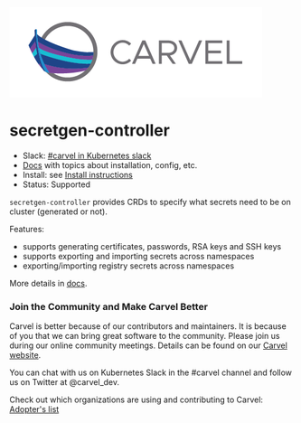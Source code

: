 ![logo](docs/CarvelLogo.png)

# secretgen-controller

- Slack: [#carvel in Kubernetes slack](https://slack.kubernetes.io)
- [Docs](docs/README.md) with topics about installation, config, etc.
- Install: see [Install instructions](docs/install.md)
- Status: Supported

`secretgen-controller` provides CRDs to specify what secrets need to be on cluster (generated or not).

Features:

- supports generating certificates, passwords, RSA keys and SSH keys
- supports exporting and importing secrets across namespaces
- exporting/importing registry secrets across namespaces

More details in [docs](docs/README.md).

### Join the Community and Make Carvel Better

Carvel is better because of our contributors and maintainers. It is because of you that we can bring great software to the community.
Please join us during our online community meetings. Details can be found on our [Carvel website](https://carvel.dev/community/).

You can chat with us on Kubernetes Slack in the #carvel channel and follow us on Twitter at @carvel_dev.

Check out which organizations are using and contributing to Carvel: [Adopter's list](https://github.com/vmware-tanzu/carvel/blob/master/ADOPTERS.md)
